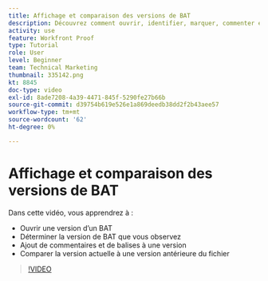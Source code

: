 ```yaml
---
title: Affichage et comparaison des versions de BAT
description: Découvrez comment ouvrir, identifier, marquer, commenter et comparer des versions de BAT dans [!DNL  Workfront].
activity: use
feature: Workfront Proof
type: Tutorial
role: User
level: Beginner
team: Technical Marketing
thumbnail: 335142.png
kt: 8845
doc-type: video
exl-id: 8ade7208-4a39-4471-845f-5290fe27b66b
source-git-commit: d39754b619e526e1a869deedb38dd2f2b43aee57
workflow-type: tm+mt
source-wordcount: '62'
ht-degree: 0%

---
```


# Affichage et comparaison des versions de BAT

Dans cette vidéo, vous apprendrez à :

* Ouvrir une version d’un BAT
* Déterminer la version de BAT que vous observez
* Ajout de commentaires et de balises à une version
* Comparer la version actuelle à une version antérieure du fichier

>[!VIDEO](https://video.tv.adobe.com/v/335142/?quality=12)

<!--
## Learn more
* Compare proofs
-->

